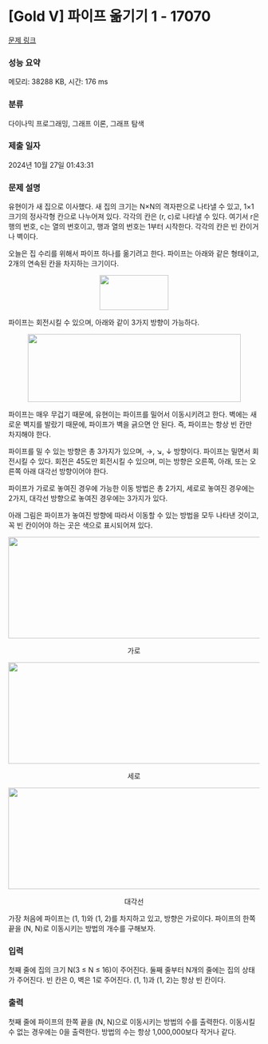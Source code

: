 # [Gold V] 파이프 옮기기 1 - 17070 

[문제 링크](https://www.acmicpc.net/problem/17070) 

### 성능 요약

메모리: 38288 KB, 시간: 176 ms

### 분류

다이나믹 프로그래밍, 그래프 이론, 그래프 탐색

### 제출 일자

2024년 10월 27일 01:43:31

### 문제 설명

<p>유현이가 새 집으로 이사했다. 새 집의 크기는 N×N의 격자판으로 나타낼 수 있고, 1×1크기의 정사각형 칸으로 나누어져 있다. 각각의 칸은 (r, c)로 나타낼 수 있다. 여기서 r은 행의 번호, c는 열의 번호이고, 행과 열의 번호는 1부터 시작한다. 각각의 칸은 빈 칸이거나 벽이다.</p>

<p>오늘은 집 수리를 위해서 파이프 하나를 옮기려고 한다. 파이프는 아래와 같은 형태이고, 2개의 연속된 칸을 차지하는 크기이다.</p>

<p style="text-align: center;"><img alt="" src="https://upload.acmicpc.net/3ceac594-87df-487d-9152-c532f7136e1e/-/preview/" style="width: 138px; height: 70px;"></p>

<p>파이프는 회전시킬 수 있으며, 아래와 같이 3가지 방향이 가능하다.</p>

<p style="text-align: center;"><img alt="" src="https://upload.acmicpc.net/b29efafa-dbae-4522-809c-76d5c184a231/-/preview/" style="width: 427px; height: 136px;"></p>

<p>파이프는 매우 무겁기 때문에, 유현이는 파이프를 밀어서 이동시키려고 한다. 벽에는 새로운 벽지를 발랐기 때문에, 파이프가 벽을 긁으면 안 된다. 즉, 파이프는 항상 빈 칸만 차지해야 한다.</p>

<p>파이프를 밀 수 있는 방향은 총 3가지가 있으며, →, ↘, ↓ 방향이다. 파이프는 밀면서 회전시킬 수 있다. 회전은 45도만 회전시킬 수 있으며, 미는 방향은 오른쪽, 아래, 또는 오른쪽 아래 대각선 방향이어야 한다.</p>

<p>파이프가 가로로 놓여진 경우에 가능한 이동 방법은 총 2가지, 세로로 놓여진 경우에는 2가지, 대각선 방향으로 놓여진 경우에는 3가지가 있다.</p>

<p>아래 그림은 파이프가 놓여진 방향에 따라서 이동할 수 있는 방법을 모두 나타낸 것이고, 꼭 빈 칸이어야 하는 곳은 색으로 표시되어져 있다.</p>

<p style="text-align: center;"><img alt="" src="https://upload.acmicpc.net/0f445b26-4e5b-4169-8a1a-89c9e115907e/-/preview/" style="width: 578px; height: 203px;"></p>

<p style="text-align: center;">가로</p>

<p style="text-align: center;"><img alt="" src="https://upload.acmicpc.net/045d071f-0ea2-4ab5-a8db-61c215e7e7b7/-/preview/" style="width: 579px; height: 203px;"></p>

<p style="text-align: center;">세로</p>

<p style="text-align: center;"><img alt="" src="https://upload.acmicpc.net/ace5e982-6a52-4982-b51d-6c33c6b742bf/-/preview/" style="width: 886px; height: 203px;"></p>

<p style="text-align: center;">대각선</p>

<p>가장 처음에 파이프는 (1, 1)와 (1, 2)를 차지하고 있고, 방향은 가로이다. 파이프의 한쪽 끝을 (N, N)로 이동시키는 방법의 개수를 구해보자.</p>

### 입력 

 <p>첫째 줄에 집의 크기 N(3 ≤ N ≤ 16)이 주어진다. 둘째 줄부터 N개의 줄에는 집의 상태가 주어진다. 빈 칸은 0, 벽은 1로 주어진다. (1, 1)과 (1, 2)는 항상 빈 칸이다.</p>

### 출력 

 <p>첫째 줄에 파이프의 한쪽 끝을 (N, N)으로 이동시키는 방법의 수를 출력한다. 이동시킬 수 없는 경우에는 0을 출력한다. 방법의 수는 항상 1,000,000보다 작거나 같다.</p>

